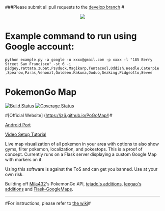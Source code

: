 ###Please submit all pull requests to the [develop branch](https://github.com/AHAAAAAAA/PokemonGo-Map/tree/develop) #

<p align="center">
<img src="https://raw.githubusercontent.com/AHAAAAAAA/PokemonGo-Map/master/static/cover.png">
</p>

# Example command to run using Google account:
```python example.py -a google -u xxxx@gmail.com -p xxxx -l "185 Berry Street San Francisco" -st 6 -i pidgey,rattata,zubat,Psyduck,Magikarp,Tentacool,Oddish,Weedle,Caterpie,Spearow,Paras,Venonat,Goldeen,Kakuna,Doduo,Seaking,Pidgeotto,Eevee```

# PokemonGo Map

[![Build Status](https://travis-ci.org/AHAAAAAAA/PokemonGo-Map.svg?branch=master)](https://travis-ci.org/AHAAAAAAA/PokemonGo-Map) [![Coverage Status](https://coveralls.io/repos/github/AHAAAAAAA/PokemonGo-Map/badge.svg?branch=master)](https://coveralls.io/github/AHAAAAAAA/PokemonGo-Map?branch=master)

#[Official Website] (https://jz6.github.io/PoGoMap/)#

[Android Port](https://github.com/omkarmoghe/Pokemap)

[Video Setup Tutorial](https://www.youtube.com/watch?v=nplNFl3SpOI)

Live map visualization of all pokemon in your area with options to also show gyms, filter pokemon, localization, and pokestops. This is a proof of concept. Currently runs on a Flask server displaying a custom Google Map with markers on it.

Using this software is against the ToS and can get you banned. Use at your own risk.

Building off [Mila432](https://github.com/Mila432/Pokemon_Go_API)'s PokemonGo API, [tejado's additions](https://github.com/tejado/pokemongo-api-demo), [leegao's additions](https://github.com/leegao/pokemongo-api-demo/tree/simulation) and [Flask-GoogleMaps](https://github.com/rochacbruno/Flask-GoogleMaps).

---
#For instructions, please refer to [the wiki](https://github.com/AHAAAAAAA/PokemonGo-Map/wiki)#

